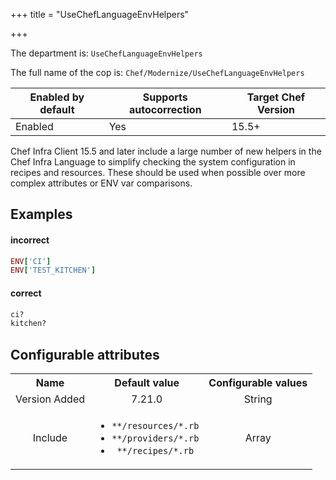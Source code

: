 +++
title = "UseChefLanguageEnvHelpers"

+++

<!-- This content is automatically generated. See https://github.com/chef/chef-web-docs/blob/main/generated/README.md -->

The department is: `UseChefLanguageEnvHelpers`

The full name of the cop is: `Chef/Modernize/UseChefLanguageEnvHelpers`

| Enabled by default | Supports autocorrection | Target Chef Version |
| --- | --- | --- |
| Enabled | Yes | 15.5+ |

Chef Infra Client 15.5 and later include a large number of new helpers in the Chef Infra Language to simplify checking the system configuration in recipes and resources. These should be used when possible over more complex attributes or ENV var comparisons.

## Examples


#### incorrect

```ruby
ENV['CI']
ENV['TEST_KITCHEN']
```

#### correct

```ruby
ci?
kitchen?
```

## Configurable attributes

<table>
<tbody><tr>
<th>Name</th>
<th>Default value</th>
<th>Configurable values</th>
</tr>
<tr>
<td style="text-align:center">Version Added</td>
<td style="text-align:center">7.21.0</td>
<td style="text-align:center">String</td>
</tr>
<tr><td style="text-align:center">Include</td>
<td style="text-align:center"><ul>
<li><code>**/resources/*.rb</code></li>
<li><code>**/providers/*.rb</code></li>
<li><code>**/recipes/*.rb</code></li>
</ul>
</td>
<td style="text-align:center">Array</td>
</tr></tbody></table>

